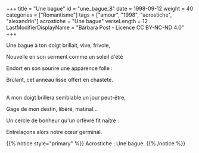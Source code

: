 +++
title = "Une bague"
id = "une_bague_8"
date = 1998-09-12
weight = 40
categories = ["Romantisme"]
tags = ["amour", "1998", "acrostiche", "alexandrin"]
acrostiche = "Une bague"
verseLength = 12
LastModifierDisplayName = "Barbara Post - Licence CC BY-NC-ND 4.0"
+++

Une bague à ton doigt brillait, vive, frivole,

Nouvelle en son serment comme un soleil d'été

Endort en son sourire une apparence folle :

Brûlant, cet anneau lisse offert en chasteté.

 \
A mon doigt brillera semblable un jour peut-être,

Gage de mon destin, libéré, matinal...

Un cercle de bonheur qu'un orfèvre fit naître :

Entrelaçons alors notre cœur germinal.

{{% notice style="primary" %}}
Acrostiche : Une bague.
{{% /notice %}}
